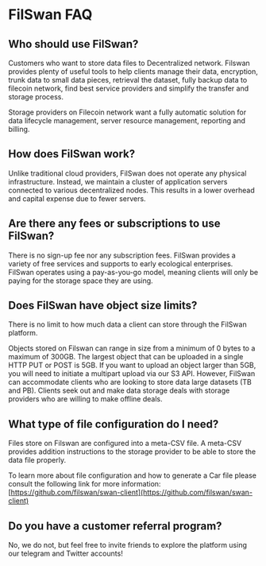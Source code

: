# FilSwan FAQ

## Who should use FilSwan?

Customers who want to store data files to Decentralized network. Filswan provides plenty of useful tools to help clients manage their data, encryption, trunk data to small data pieces, retrieval the dataset, fully backup data to filecoin network, find best service providers and simplify the transfer and storage process.

Storage providers on Filecoin network want a fully automatic solution for data lifecycle management, server resource management, reporting and billing.

## **How does **FilSwan** work?** 

Unlike traditional cloud providers, FilSwan does not operate any physical infrastructure. Instead, we maintain a cluster of application servers connected to various decentralized nodes. This results in a lower overhead and capital expense due to fewer servers.﻿

## Are there any fees or subscriptions to use FilSwan?

There is no sign-up fee nor any subscription fees. FilSwan provides a variety of free services and supports to early ecological enterprises. FilSwan operates using a pay-as-you-go model, meaning clients will only be paying for the storage space they are using.

## Does FilSwan have object size limits?

There is no limit to how much data a client can store through the FilSwan platform.

Objects stored on Filswan can range in size from a minimum of 0 bytes to a maximum of 300GB. The largest object that can be uploaded in a single HTTP PUT or POST is 5GB. If you want to upload an object larger than 5GB, you will need to initiate a multipart upload via our S3 API. However, FilSwan can accommodate clients who are looking to store data large datasets (TB and PB). Clients seek out and make data storage deals with storage providers who are willing to make offline deals.

## What type of file configuration do I need?

Files store on Filswan are configured into a meta-CSV file. A meta-CSV provides addition instructions to the storage provider to be able to store the data file properly.

To learn more about file configuration and how to generate a Car file please consult the following link for more information: [https://github.com/filswan/swan-client](https://github.com/filswan/swan-client)

## Do you have a customer referral program?

No, we do not, but feel free to invite friends to explore the platform using our telegram and Twitter accounts!
